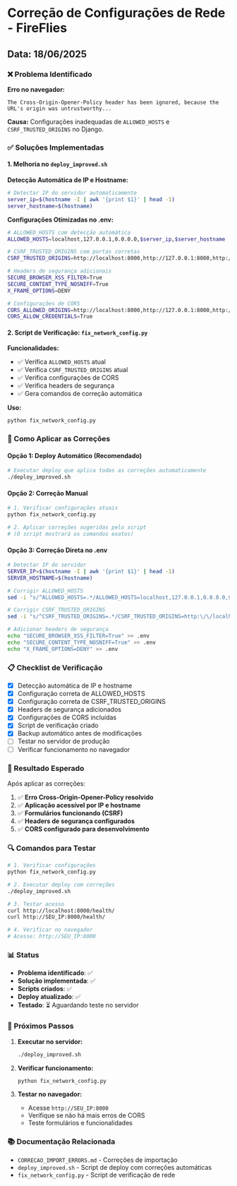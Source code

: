 # Correção de Configurações de Rede - FireFlies

## Data: 18/06/2025

### ❌ Problema Identificado

**Erro no navegador:**
```
The Cross-Origin-Opener-Policy header has been ignored, because the URL's origin was untrustworthy...
```

**Causa:** Configurações inadequadas de `ALLOWED_HOSTS` e `CSRF_TRUSTED_ORIGINS` no Django.

### ✅ Soluções Implementadas

#### 1. **Melhoria no `deploy_improved.sh`**

**Detecção Automática de IP e Hostname:**
```bash
# Detectar IP do servidor automaticamente
server_ip=$(hostname -I | awk '{print $1}' | head -1)
server_hostname=$(hostname)
```

**Configurações Otimizadas no .env:**
```bash
# ALLOWED_HOSTS com detecção automática
ALLOWED_HOSTS=localhost,127.0.0.1,0.0.0.0,$server_ip,$server_hostname

# CSRF_TRUSTED_ORIGINS com portas corretas
CSRF_TRUSTED_ORIGINS=http://localhost:8000,http://127.0.0.1:8000,http://0.0.0.0:8000,http://$server_ip:8000,http://$server_hostname:8000

# Headers de segurança adicionais
SECURE_BROWSER_XSS_FILTER=True
SECURE_CONTENT_TYPE_NOSNIFF=True
X_FRAME_OPTIONS=DENY

# Configurações de CORS
CORS_ALLOWED_ORIGINS=http://localhost:8000,http://127.0.0.1:8000,http://$server_ip:8000
CORS_ALLOW_CREDENTIALS=True
```

#### 2. **Script de Verificação: `fix_network_config.py`**

**Funcionalidades:**
- ✅ Verifica `ALLOWED_HOSTS` atual
- ✅ Verifica `CSRF_TRUSTED_ORIGINS` atual
- ✅ Verifica configurações de CORS
- ✅ Verifica headers de segurança
- ✅ Gera comandos de correção automática

**Uso:**
```bash
python fix_network_config.py
```

### 🔧 Como Aplicar as Correções

#### **Opção 1: Deploy Automático (Recomendado)**
```bash
# Executar deploy que aplica todas as correções automaticamente
./deploy_improved.sh
```

#### **Opção 2: Correção Manual**
```bash
# 1. Verificar configurações atuais
python fix_network_config.py

# 2. Aplicar correções sugeridas pelo script
# (O script mostrará os comandos exatos)
```

#### **Opção 3: Correção Direta no .env**
```bash
# Detectar IP do servidor
SERVER_IP=$(hostname -I | awk '{print $1}' | head -1)
SERVER_HOSTNAME=$(hostname)

# Corrigir ALLOWED_HOSTS
sed -i "s/^ALLOWED_HOSTS=.*/ALLOWED_HOSTS=localhost,127.0.0.1,0.0.0.0,$SERVER_IP,$SERVER_HOSTNAME/" .env

# Corrigir CSRF_TRUSTED_ORIGINS
sed -i "s/^CSRF_TRUSTED_ORIGINS=.*/CSRF_TRUSTED_ORIGINS=http:\/\/localhost:8000,http:\/\/127.0.0.1:8000,http:\/\/0.0.0.0:8000,http:\/\/$SERVER_IP:8000,http:\/\/$SERVER_HOSTNAME:8000/" .env

# Adicionar headers de segurança
echo "SECURE_BROWSER_XSS_FILTER=True" >> .env
echo "SECURE_CONTENT_TYPE_NOSNIFF=True" >> .env
echo "X_FRAME_OPTIONS=DENY" >> .env
```

### 📋 Checklist de Verificação

- [x] Detecção automática de IP e hostname
- [x] Configuração correta de ALLOWED_HOSTS
- [x] Configuração correta de CSRF_TRUSTED_ORIGINS
- [x] Headers de segurança adicionados
- [x] Configurações de CORS incluídas
- [x] Script de verificação criado
- [x] Backup automático antes de modificações
- [ ] Testar no servidor de produção
- [ ] Verificar funcionamento no navegador

### 🎯 Resultado Esperado

Após aplicar as correções:

1. ✅ **Erro Cross-Origin-Opener-Policy resolvido**
2. ✅ **Aplicação acessível por IP e hostname**
3. ✅ **Formulários funcionando (CSRF)**
4. ✅ **Headers de segurança configurados**
5. ✅ **CORS configurado para desenvolvimento**

### 🔍 Comandos para Testar

```bash
# 1. Verificar configurações
python fix_network_config.py

# 2. Executar deploy com correções
./deploy_improved.sh

# 3. Testar acesso
curl http://localhost:8000/health/
curl http://SEU_IP:8000/health/

# 4. Verificar no navegador
# Acesse: http://SEU_IP:8000
```

### 📊 Status

- **Problema identificado**: ✅
- **Solução implementada**: ✅
- **Scripts criados**: ✅
- **Deploy atualizado**: ✅
- **Testado**: ⏳ Aguardando teste no servidor

### 🚀 Próximos Passos

1. **Executar no servidor:**
   ```bash
   ./deploy_improved.sh
   ```

2. **Verificar funcionamento:**
   ```bash
   python fix_network_config.py
   ```

3. **Testar no navegador:**
   - Acesse `http://SEU_IP:8000`
   - Verifique se não há mais erros de CORS
   - Teste formulários e funcionalidades

### 📚 Documentação Relacionada

- `CORRECAO_IMPORT_ERRORS.md` - Correções de importação
- `deploy_improved.sh` - Script de deploy com correções automáticas
- `fix_network_config.py` - Script de verificação de rede 